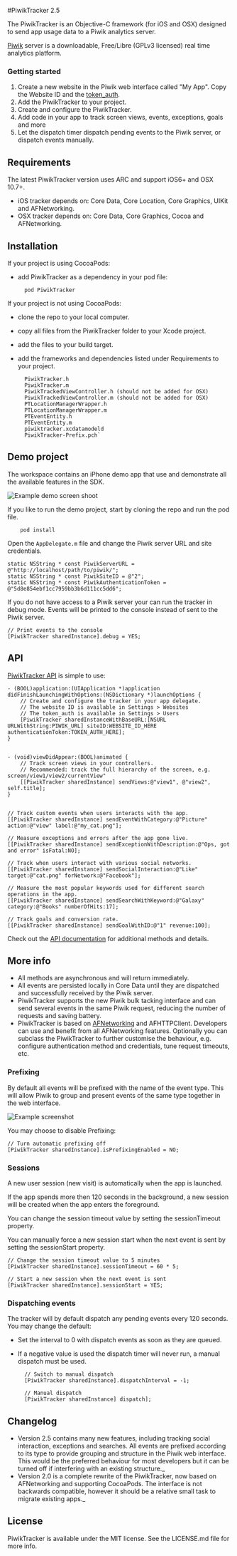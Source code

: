 #PiwikTracker 2.5

The PiwikTracker is an Objective-C framework (for iOS and OSX) designed to send app usage data to a Piwik analytics server.
 
[Piwik](http://piwik.org) server is a downloadable, Free/Libre (GPLv3 licensed) real time analytics platform.

### Getting started
 
1. Create a new website in the Piwik web interface called "My App". Copy the Website ID and the [token_auth](http://piwik.org/faq/general/#faq_114).
2. Add the PiwikTracker to your project.
3. Create and configure the PiwikTracker.
4. Add code in your app to track screen views, events, exceptions, goals and more
5. Let the dispatch timer dispatch pending events to the Piwik server, or dispatch events manually.

## Requirements

The latest PiwikTracker version uses ARC and support iOS6+ and OSX 10.7+.

* iOS tracker depends on: Core Data, Core Location, Core Graphics, UIKit and AFNetworking.
* OSX tracker depends on: Core Data, Core Graphics, Cocoa and AFNetworking.

## Installation

If your project is using CocoaPods:
* add PiwikTracker as a dependency in your pod file:


    	pod PiwikTracker
    
If your project is not using CocoaPods:
* clone the repo to your local computer.
* copy all files from the PiwikTracker folder to your Xcode project.
* add the files to your build target. 
* add the frameworks and dependencies listed under Requirements to your project.


		PiwikTracker.h
		PiwikTracker.m
		PiwikTrackedViewController.h (should not be added for OSX)
		PiwikTrackedViewController.m (should not be added for OSX)
		PTLocationManagerWrapper.h
		PTLocationManagerWrapper.m
		PTEventEntity.h
		PTEventEntity.m
		piwiktracker.xcdatamodeld
		PiwikTracker-Prefix.pch`


## Demo project

The workspace contains an iPhone demo app that use and demonstrate all the available features in the SDK.

![Example demo screen shoot](http://piwik.github.io/piwik-sdk-ios/demo_project.png)

If you like to run the demo project, start by cloning the repo and run the pod file.
    
    	pod install
    
Open the `AppDelegate.m` file and change the Piwik server URL and site credentials.
    
	static NSString * const PiwikServerURL = @"http://localhost/path/to/piwik/";
	static NSString * const PiwikSiteID = @"2";
	static NSString * const PiwikAuthenticationToken = @"5d8e854ebf1cc7959bb3b6d111cc5dd6";
    
If you do not have access to a Piwik server your can run the tracker in debug mode. Events will be printed to the console instead of sent to the Piwik server.
	
	// Print events to the console
	[PiwikTracker sharedInstance].debug = YES; 
    

## API
[PiwikTracker API](http://piwik.github.io/piwik-sdk-ios/docs/html/index.html) is simple to use:

	- (BOOL)application:(UIApplication *)application didFinishLaunchingWithOptions:(NSDictionary *)launchOptions {	
	    // Create and configure the tracker in your app delegate.
	    // The website ID is available in Settings > Websites
	    // The token_auth is available in Settings > Users
	    [PiwikTracker sharedInstanceWithBaseURL:[NSURL URLWithString:PIWIK_URL] siteID:WEBSITE_ID_HERE authenticationToken:TOKEN_AUTH_HERE];	    
	}
		
	
	- (void)viewDidAppear:(BOOL)animated {
	    // Track screen views in your controllers.
	    // Recommended: track the full hierarchy of the screen, e.g. screen/view1/view2/currentView"
  	    [[PiwikTracker sharedInstance] sendViews:@"view1", @"view2", self.title];
	}
	  

	// Track custom events when users interacts with the app.
	[[PiwikTracker sharedInstance] sendEventWithCategory:@"Picture" action:@"view" label:@"my_cat.png"];
	
	// Measure exceptions and errors after the app gone live.
	[[PiwikTracker sharedInstance] sendExceptionWithDescription:@"Ops, got and error" isFatal:NO];

	// Track when users interact with various social networks.
	[[PiwikTracker sharedInstance] sendSocialInteraction:@"Like" target:@"cat.png" forNetwork:@"Facebook"];
	
	// Measure the most popular keywords used for different search operations in the app.
	[[PiwikTracker sharedInstance] sendSearchWithKeyword:@"Galaxy" category:@"Books" numberOfHits:17];

	// Track goals and conversion rate.
	[[PiwikTracker sharedInstance] sendGoalWithID:@"1" revenue:100];
	  	
Check out the [API documentation](http://piwik.github.io/piwik-sdk-ios/docs/html/index.html) for additional methods and details.
## More info
* All methods are asynchronous and will return immediately.
* All events are persisted locally in Core Data until they are dispatched and successfully received by the Piwik server.
* PiwikTracker supports the new Piwik bulk tacking interface and can send several events in the same Piwik request, reducing the number of requests and saving battery.
* PiwikTracker is based on [AFNetworking](https://github.com/AFNetworking/AFNetworking) and AFHTTPClient. Developers can use and benefit from all AFNetworking features. Optionally you can subclass the PiwikTracker to further customise the behaviour, e.g. configure authentication method and credentials, tune request timeouts, etc.

### Prefixing
By default all events will be prefixed with the name of the event type. This will allow Piwik to group and present events of the same type together in the web interface. 

![Example screenshot](http://piwik.github.io/piwik-sdk-ios/piwik_prefixing.png)

You may choose to disable Prefixing:


    // Turn automatic prefixing off
    [PiwikTracker sharedInstance].isPrefixingEnabled = NO;

### Sessions
A new user session (new visit) is automatically when the app is launched. 

If the app spends more then 120 seconds in the background, a new session will be created when the app enters the foreground. 

You can change the session timeout value by setting the sessionTimeout property.

You can manually force a new session start when the next event is sent by setting the sessionStart property.


    // Change the session timeout value to 5 minutes
    [PiwikTracker sharedInstance].sessionTimeout = 60 * 5;
    
    // Start a new session when the next event is sent
    [PiwikTracker sharedInstance].sessionStart = YES;
    

### Dispatching events
The tracker will by default dispatch any pending events every 120 seconds. You may change the default:

* Set the interval to 0 with dispatch events as soon as they are queued. 
* If a negative value is used the dispatch timer will never run, a manual dispatch must be used.

	
	    // Switch to manual dispatch
	    [PiwikTracker sharedInstance].dispatchInterval = -1;
	    
	    // Manual dispatch
	    [PiwikTracker sharedInstance] dispatch];
 
## Changelog

* Version 2.5 contains many new features, including tracking social interaction, exceptions and searches. All events are prefixed according to its type to provide grouping and structure in the Piwik web interface. This would be the preferred behaviour for most developers but it can be turned off if interfering with an existing structure._
* Version 2.0 is a complete rewrite of the PiwikTracker, now based on AFNetworking and supporting CocoaPods. The interface is not backwards compatible, however it should be a relative small task to migrate existing apps._

## License

PiwikTracker is available under the MIT license. See the LICENSE.md file for more info.
